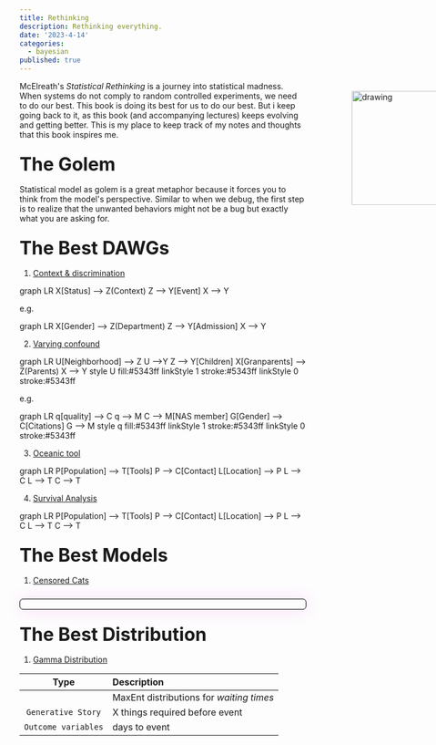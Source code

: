 ```yaml
---
title: Rethinking
description: Rethinking everything.
date: '2023-4-14'
categories:
  - bayesian
published: true
---
```


<script>
  import Mermaid from '$lib/components/mermaid.svelte'
  import Katex from '$lib/components/Katex.svelte';
  
  const m1_array = [
    "D_i|A_i = 1 &\\sim \\text{Exponential}(\\lambda_i)", 
    "D_i|A_i = 0 &\\sim \\text{Exponential-CCDF}(\\lambda_i)",
    "\\lambda_i &= 1/\\mu",
    "\\log \\mu_i &= \\alpha_{\\text{CID}[i]}"
  ];

	const m1 = "\\begin{aligned}" + m1_array.join("\\\\") + "\\end{aligned}";

</script>

McElreath's _Statistical Rethinking_ is a journey into statistical madness.  
<img src="Golem.png" alt="drawing" class="margin-note"/>
When systems do not comply to random controlled experiments, we need to do our best. 
This book is doing its best for us to do our best. 
But i keep going back to it, as this book (and accompanying lectures) keeps evolving and getting better. 
This is my place to keep track of my notes and thoughts that this book inspires me.


<h2>The Golem</h2>


Statistical model as golem is a great metaphor because it forces you to think from the model's perspective. Similar to when we debug, the first step is to realize that the unwanted behaviors might not be a bug but exactly what you are asking for.


<h2>The Best DAWGs</h2>

1. [Context & discrimination](https://www.youtube.com/watch?v=Zi6N3GLUJmw&list=PLDcUM9US4XdPz-KxHM4XHt7uUVGWWVSus&index=9&t=4432s)

<Mermaid>
  graph LR
  X[Status] --> Z(Context)
  Z --> Y[Event]
  X --> Y
</Mermaid>

e.g.

<Mermaid>
  graph LR
  X[Gender] --> Z(Department)
  Z --> Y[Admission]
  X --> Y
</Mermaid><br>

2. [Varying confound](https://www.youtube.com/watch?v=sgqMkZeslxA&list=PLDcUM9US4XdPz-KxHM4XHt7uUVGWWVSus&index=13)

<Mermaid>
  graph LR
  U[Neighborhood] --> Z
  U -->Y
  Z --> Y[Children]
  X[Granparents] --> Z(Parents)
  X --> Y
  style U fill:#5343ff
  linkStyle 1 stroke:#5343ff
  linkStyle 0 stroke:#5343ff
</Mermaid><br>

e.g. 

<Mermaid>
  graph LR
  q[quality] --> C
  q --> M
  C --> M[NAS member]
  G[Gender] --> C[Citations]
  G --> M
  style q fill:#5343ff
  linkStyle 1 stroke:#5343ff
  linkStyle 0 stroke:#5343ff
</Mermaid><br>

3. [Oceanic tool](https://www.youtube.com/watch?v=jokxu18egu0&list=PLDcUM9US4XdPz-KxHM4XHt7uUVGWWVSus&index=10)

<Mermaid>
  graph LR
  P[Population] --> T[Tools]
  P --> C[Contact]
  L[Location] --> P
  L --> C
  L --> T
  C --> T
</Mermaid><br>

4. [Survival Analysis](https://www.youtube.com/watch?v=Zi6N3GLUJmw&list=PLDcUM9US4XdPz-KxHM4XHt7uUVGWWVSus&index=9)

<Mermaid>
  graph LR
  P[Population] --> T[Tools]
  P --> C[Contact]
  L[Location] --> P
  L --> C
  L --> T
  C --> T
</Mermaid><br>


<h2>The Best Models</h2>

1. [Censored Cats](https://www.youtube.com/watch?v=Zi6N3GLUJmw&list=PLDcUM9US4XdPz-KxHM4XHt7uUVGWWVSus&index=9)

<div class='model-container' style="text-align: center;"> <br> <Katex math={m1}/> </div>

<h2>The Best Distribution</h2>


1. [Gamma Distribution](https://www.youtube.com/watch?v=Zi6N3GLUJmw&list=PLDcUM9US4XdPz-KxHM4XHt7uUVGWWVSus&index=10)


|        Type         |               Description                |
|:-------------------:|:---------------------------------------- |
|                     | MaxEnt distributions for _waiting times_ |
| `Generative Story`  |      X things required before event      |
| `Outcome variables` |              days to event               |


<style>

  h2 {
    margin: 1.5rem 0 1rem 0;
    font-size: 2rem;
  }

  .margin-note {
      width: 200px;  /* Set the width of the image */
      float: right;  /* Align the image to the right */
      margin-left: 20px; /* Space between the text and the image */
      margin-right: -280px; /* Pull the image into the right margin */
      position: relative; /* Position relative to its normal position */
      top: 0; /* Align the top of the image with the top of the paragraph */
  }

  .model-container {
      margin: 1.5rem 0 1rem 0;
      position: relative;
      border: 1px solid black;
      border-radius: 6px;
      box-shadow: 1px 1px 30px rgba(252, 220, 252, 1);
    }

</style>